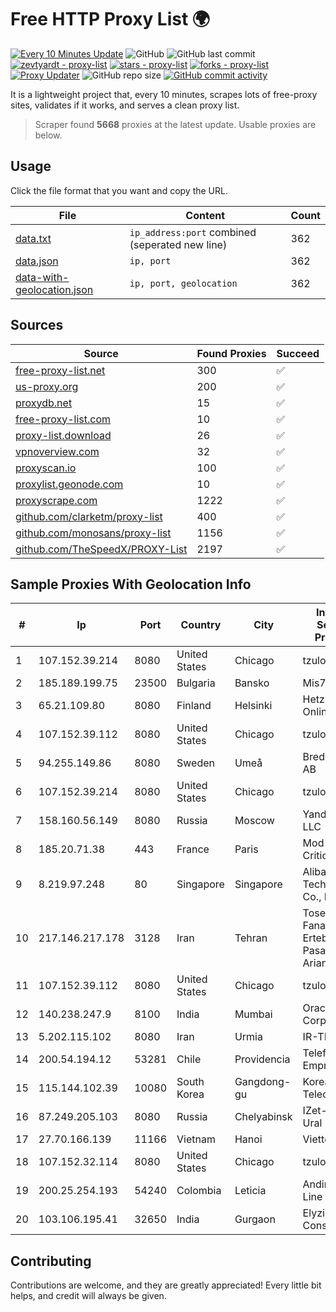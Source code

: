 
# Free HTTP Proxy List 🌍

[![Every 10 Minutes Update](https://github.com/mertguvencli/http-proxy-list/actions/workflows/main.yml/badge.svg?branch=main)](https://github.com/mertguvencli/http-proxy-list/actions/workflows/main.yml)
![GitHub](https://img.shields.io/github/license/mertguvencli/http-proxy-list)
![GitHub last commit](https://img.shields.io/github/last-commit/mertguvencli/http-proxy-list)
[![zevtyardt - proxy-list](https://img.shields.io/static/v1?label=zevtyardt&message=proxy-list&color=blue&logo=github)](https://github.com/zevtyardt/proxy-list "Go to GitHub repo")
[![stars - proxy-list](https://img.shields.io/github/stars/zevtyardt/proxy-list?style=social)](https://github.com/zevtyardt/proxy-list)
[![forks - proxy-list](https://img.shields.io/github/forks/zevtyardt/proxy-list?style=social)](https://github.com/zevtyardt/proxy-list)
[![Proxy Updater](https://github.com/zevtyardt/proxy-list/workflows/Proxy%20Updater/badge.svg)](https://github.com/zevtyardt/proxy-list/actions?query=workflow:"Proxy+Updater")
![GitHub repo size](https://img.shields.io/github/repo-size/zevtyardt/proxy-list)
[![GitHub commit activity](https://img.shields.io/github/commit-activity/m/zevtyardt/proxy-list?logo=commits)](https://github.com/zevtyardt/proxy-list/commits/main)

It is a lightweight project that, every 10 minutes, scrapes lots of free-proxy sites, validates if it works, and serves a clean proxy list.

> Scraper found **5668** proxies at the latest update. Usable proxies are below.

## Usage

Click the file format that you want and copy the URL.

|File|Content|Count|
|----|-------|-----|
|[data.txt](https://raw.githubusercontent.com/mertguvencli/http-proxy-list/main/proxy-list/data.txt)|`ip_address:port` combined (seperated new line)|362|
|[data.json](https://raw.githubusercontent.com/mertguvencli/http-proxy-list/main/proxy-list/data.json)|`ip, port`|362|
|[data-with-geolocation.json](https://raw.githubusercontent.com/mertguvencli/http-proxy-list/main/proxy-list/data-with-geolocation.json)|`ip, port, geolocation`|362|

## Sources

|Source|Found Proxies|Succeed|
|------|-------------|-------|
|[free-proxy-list.net](https://free-proxy-list.net)|300|✅|
|[us-proxy.org](https://www.us-proxy.org)|200|✅|
|[proxydb.net](http://proxydb.net)|15|✅|
|[free-proxy-list.com](https://free-proxy-list.com/?page=&port=&type%5B%5D=http&type%5B%5D=https&up_time=0&search=Search)|10|✅|
|[proxy-list.download](https://www.proxy-list.download/HTTP)|26|✅|
|[vpnoverview.com](https://vpnoverview.com/privacy/anonymous-browsing/free-proxy-servers)|32|✅|
|[proxyscan.io](https://www.proxyscan.io)|100|✅|
|[proxylist.geonode.com](https://proxylist.geonode.com/api/proxy-list?limit=300&page=1&sort_by=lastChecked&sort_type=desc&protocols=http,https)|10|✅|
|[proxyscrape.com](https://api.proxyscrape.com/v2/?request=displayproxies&protocol=http&timeout=10000&country=all&ssl=all&anonymity=all)|1222|✅|
|[github.com/clarketm/proxy-list](https://raw.githubusercontent.com/clarketm/proxy-list/master/proxy-list-raw.txt)|400|✅|
|[github.com/monosans/proxy-list](https://raw.githubusercontent.com/monosans/proxy-list/main/proxies/http.txt)|1156|✅|
|[github.com/TheSpeedX/PROXY-List](https://raw.githubusercontent.com/TheSpeedX/PROXY-List/master/http.txt)|2197|✅|


## Sample Proxies With Geolocation Info

|#|Ip|Port|Country|City|Internet Service Provider|
|-|--|----|-------|----|-------------------------|
|1|107.152.39.214|8080|United States|Chicago|tzulo, inc.|
|2|185.189.199.75|23500|Bulgaria|Bansko|Mis70 LTD|
|3|65.21.109.80|8080|Finland|Helsinki|Hetzner Online GmbH|
|4|107.152.39.112|8080|United States|Chicago|tzulo, inc.|
|5|94.255.149.86|8080|Sweden|Umeå|Bredband2 AB|
|6|107.152.39.214|8080|United States|Chicago|tzulo, inc.|
|7|158.160.56.149|8080|Russia|Moscow|Yandex.Cloud LLC|
|8|185.20.71.38|443|France|Paris|Mod Mission Critical LLC|
|9|8.219.97.248|80|Singapore|Singapore|Alibaba (US) Technology Co., Ltd.|
|10|217.146.217.178|3128|Iran|Tehran|Tose'h Fanavari Ertebabat Pasargad Arian Co. PJS|
|11|107.152.39.112|8080|United States|Chicago|tzulo, inc.|
|12|140.238.247.9|8100|India|Mumbai|Oracle Corporation|
|13|5.202.115.102|8080|Iran|Urmia|IR-THR-PTE|
|14|200.54.194.12|53281|Chile|Providencia|Telefonica Empresas|
|15|115.144.102.39|10080|South Korea|Gangdong-gu|Korea Telecom|
|16|87.249.205.103|8080|Russia|Chelyabinsk|IZet-Telecom Ural|
|17|27.70.166.139|11166|Vietnam|Hanoi|Viettel Group|
|18|107.152.32.114|8080|United States|Chicago|tzulo, inc.|
|19|200.25.254.193|54240|Colombia|Leticia|Andinet ON Line|
|20|103.106.195.41|32650|India|Gurgaon|Elyzium Consulting|



## Contributing

Contributions are welcome, and they are greatly appreciated! Every
little bit helps, and credit will always be given.

